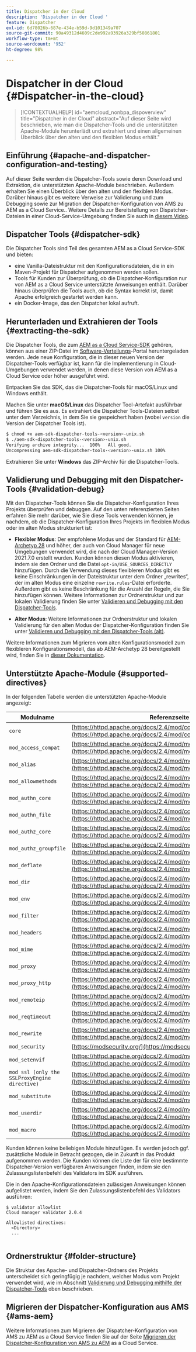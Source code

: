 ```yaml
---
title: Dispatcher in der Cloud
description: 'Dispatcher in der Cloud '
feature: Dispatcher
exl-id: 6d78026b-687e-434e-b59d-9d101349a707
source-git-commit: 90a49312d4609c2de992a93926a329bf50861801
workflow-type: tm+mt
source-wordcount: '952'
ht-degree: 98%

---
```


# Dispatcher in der Cloud {#Dispatcher-in-the-cloud}

>[!CONTEXTUALHELP]
>id="aemcloud_nonbpa_dispoverview"
>title="Dispatcher in der Cloud"
>abstract="Auf dieser Seite wird beschrieben, wie man die Dispatcher-Tools und die unterstützten Apache-Module herunterlädt und extrahiert und einen allgemeinen Überblick über den alten und den flexiblen Modus erhält."

## Einführung {#apache-and-dispatcher-configuration-and-testing}

Auf dieser Seite werden die Dispatcher-Tools sowie deren Download und Extraktion, die unterstützten Apache-Module beschrieben. Außerdem erhalten Sie einen Überblick über den alten und den flexiblen Modus. Darüber hinaus gibt es weitere Verweise zur Validierung und zum Debugging sowie zur Migration der Dispatcher-Konfiguration von AMS zu AEM as a Cloud Service.. Weitere Details zur Bereitstellung von Dispatcher-Dateien in einer Cloud-Service-Umgebung finden Sie auch in [diesem Video](https://experienceleague.adobe.com/docs/experience-manager-learn/cloud-service/cloud-5/cloud5-aem-dispatcher-cloud.html?lang=de).

## Dispatcher Tools {#dispatcher-sdk}

Die Dispatcher Tools sind Teil des gesamten AEM as a Cloud Service-SDK und bieten:

* eine Vanilla-Dateistruktur mit den Konfigurationsdateien, die in ein Maven-Projekt für Dispatcher aufgenommen werden sollen.
* Tools für Kunden zur Überprüfung, ob die Dispatcher-Konfiguration nur von AEM as a Cloud Service unterstützte Anweisungen enthält.        Darüber hinaus überprüfen die Tools auch, ob die Syntax korrekt ist, damit Apache erfolgreich gestartet werden kann.
* ein Docker-Image, das den Dispatcher lokal aufruft.

## Herunterladen und Extrahieren der Tools {#extracting-the-sdk}

Die Dispatcher Tools, die zum [AEM as a Cloud Service-SDK](/help/implementing/developing/introduction/aem-as-a-cloud-service-sdk.md) gehören, können aus einer ZIP-Datei im [Software-Verteilungs](https://downloads.experiencecloud.adobe.com/content/software-distribution/en/aemcloud.html)-Portal heruntergeladen werden. Jede neue Konfiguration, die in dieser neuen Version der Dispatcher-Tools verfügbar ist, kann für die Implementierung in Cloud-Umgebungen verwendet werden, in denen diese Version von AEM as a Cloud Service oder höher ausgeführt wird.

Entpacken Sie das SDK, das die Dispatcher-Tools für macOS/Linux und Windows enthält.

Machen Sie unter **macOS/Linux** das Dispatcher Tool-Artefakt ausführbar und führen Sie es aus. Es extrahiert die Dispatcher Tools-Dateien selbst unter dem Verzeichnis, in dem Sie sie gespeichert haben (wobei `version` die Version der Dispatcher Tools ist).

```bash
$ chmod +x aem-sdk-dispatcher-tools-<version>-unix.sh
$ ./aem-sdk-dispatcher-tools-<version>-unix.sh
Verifying archive integrity...  100%   All good.
Uncompressing aem-sdk-dispatcher-tools-<version>-unix.sh 100%
```

Extrahieren Sie unter **Windows** das ZIP-Archiv für die Dispatcher-Tools.

## Validierung und Debugging mit den Dispatcher-Tools {#validation-debug}

Mit den Dispatcher-Tools können Sie die Dispatcher-Konfiguration Ihres Projekts überprüfen und debuggen. Auf den unten referenzierten Seiten erfahren Sie mehr darüber, wie Sie diese Tools verwenden können, je nachdem, ob die Dispatcher-Konfiguration Ihres Projekts im flexiblen Modus oder im alten Modus strukturiert ist:

* **Flexibler Modus**: Der empfohlene Modus und der Standard für [AEM-Archetyp 28](https://experienceleague.adobe.com/docs/experience-manager-core-components/using/developing/archetype/overview.html?lang=de) und höher, der auch von Cloud Manager für neue Umgebungen verwendet wird, die nach der Cloud Manager-Version 2021.7.0 erstellt wurden. Kunden können diesen Modus aktivieren, indem sie den Ordner und die Datei `opt-in/USE_SOURCES_DIRECTLY` hinzufügen. Durch die Verwendung dieses flexibleren Modus gibt es keine Einschränkungen in der Dateistruktur unter dem Ordner „rewrites“, der im alten Modus eine einzelne `rewrite.rules`-Datei erforderte. Außerdem gibt es keine Beschränkung für die Anzahl der Regeln, die Sie hinzufügen können. Weitere Informationen zur Ordnerstruktur und zur lokalen Validierung finden Sie unter [Validieren und Debugging mit den Dispatcher-Tools](/help/implementing/dispatcher/validation-debug.md).

* **Alter Modus**: Weitere Informationen zur Ordnerstruktur und lokalen Validierung für den alten Modus der Dispatcher-Konfiguration finden Sie unter [Validieren und Debugging mit den Dispatcher-Tools (alt)](/help/implementing/dispatcher/validation-debug-legacy.md).

Weitere Informationen zum Migrieren vom alten Konfigurationsmodell zum flexibleren Konfigurationsmodell, das ab AEM-Archetyp 28 bereitgestellt wird, finden Sie in [dieser Dokumentation](/help/implementing/dispatcher/validation-debug.md#migrating).

## Unterstützte Apache-Module {#supported-directives}

In der folgenden Tabelle werden die unterstützten Apache-Module angezeigt:

| Modulname | Referenzseite |
|---|---|
| `core` | [https://httpd.apache.org/docs/2.4/mod/core.html](https://httpd.apache.org/docs/2.4/mod/core.html) |
| `mod_access_compat` | [https://httpd.apache.org/docs/2.4/mod/mod_access_compat.html](https://httpd.apache.org/docs/2.4/mod/mod_access_compat.html) |
| `mod_alias` | [https://httpd.apache.org/docs/2.4/mod/mod_alias.html](https://httpd.apache.org/docs/2.4/mod/mod_alias.html) |
| `mod_allowmethods` | [https://httpd.apache.org/docs/2.4/mod/mod_allowmethods.html](https://httpd.apache.org/docs/2.4/mod/mod_allowmethods.html) |
| `mod_authn_core` | [https://httpd.apache.org/docs/2.4/mod/mod_authn_core.html](https://httpd.apache.org/docs/2.4/mod/mod_authn_core.html) |
| `mod_authn_file` | [https://httpd.apache.org/docs/2.4/mod/core.html](https://httpd.apache.org/docs/2.4/mod/mod_authn_file.html) |
| `mod_authz_core` | [https://httpd.apache.org/docs/2.4/mod/core.html](https://httpd.apache.org/docs/2.4/mod/mod_authz_core.html) |
| `mod_authz_groupfile` | [https://httpd.apache.org/docs/2.4/mod/mod_authz_groupfile.html](https://httpd.apache.org/docs/2.4/mod/mod_authz_groupfile.html) |
| `mod_deflate` | [https://httpd.apache.org/docs/2.4/mod/mod_deflate.html](https://httpd.apache.org/docs/2.4/mod/mod_deflate.html) |
| `mod_dir` | [https://httpd.apache.org/docs/2.4/mod/mod_dir.html](https://httpd.apache.org/docs/2.4/mod/mod_dir.html) |
| `mod_env` | [https://httpd.apache.org/docs/2.4/mod/mod_env.html](https://httpd.apache.org/docs/2.4/mod/mod_env.html) |
| `mod_filter` | [https://httpd.apache.org/docs/2.4/mod/mod_filter.html](https://httpd.apache.org/docs/2.4/mod/mod_filter.html) |
| `mod_headers` | [https://httpd.apache.org/docs/2.4/mod/mod_headers.html](https://httpd.apache.org/docs/2.4/mod/mod_headers.html) |
| `mod_mime` | [https://httpd.apache.org/docs/2.4/mod/mod_mime.html](https://httpd.apache.org/docs/2.4/mod/mod_mime.html) |
| `mod_proxy` | [https://httpd.apache.org/docs/2.4/mod/mod_proxy.html](https://httpd.apache.org/docs/2.4/mod/mod_proxy.html) |
| `mod_proxy_http` | [https://httpd.apache.org/docs/2.4/mod/mod_proxy_http.html](https://httpd.apache.org/docs/2.4/mod/mod_proxy_http.html) |
| `mod_remoteip` | [https://httpd.apache.org/docs/2.4/mod/mod_remoteip.html](https://httpd.apache.org/docs/2.4/mod/mod_remoteip.html) |
| `mod_reqtimeout` | [https://httpd.apache.org/docs/2.4/mod/mod_reqtimeout.html](https://httpd.apache.org/docs/2.4/mod/mod_reqtimeout.html) |
| `mod_rewrite` | [https://httpd.apache.org/docs/2.4/mod/mod_rewrite.html](https://httpd.apache.org/docs/2.4/mod/mod_rewrite.html) |
| `mod_security` | [https://modsecurity.org/](https://modsecurity.org/) |
| `mod_setenvif` | [https://httpd.apache.org/docs/2.4/mod/mod_setenvif.html](https://httpd.apache.org/docs/2.4/mod/mod_setenvif.html) |
| `mod_ssl (only the SSLProxyEngine directive)` | [https://httpd.apache.org/docs/2.4/mod/mod_ssl.html#sslproxyengine](https://httpd.apache.org/docs/2.4/mod/mod_ssl.html#sslproxyengine) |
| `mod_substitute` | [https://httpd.apache.org/docs/2.4/mod/mod_substitute.html](https://httpd.apache.org/docs/2.4/mod/mod_substitute.html) |
| `mod_userdir` | [https://httpd.apache.org/docs/2.4/mod/mod_userdir.html](https://httpd.apache.org/docs/2.4/mod/mod_userdir.html) |
| `mod_macro` | [https://httpd.apache.org/docs/2.4/mod/mod_macro.html](https://httpd.apache.org/docs/2.4/mod/mod_macro.html) |


Kunden können keine beliebigen Module hinzufügen. Es werden jedoch ggf. zusätzliche Module in Betracht gezogen, die in Zukunft in das Produkt aufgenommen werden. Die Kunden können die Liste der für eine bestimmte Dispatcher-Version verfügbaren Anweisungen finden, indem sie den Zulassungslistenbefehl des Validators im SDK ausführen.

Die in den Apache-Konfigurationsdateien zulässigen Anweisungen können aufgelistet werden, indem Sie den Zulassungslistenbefehl des Validators ausführen:

```
$ validator allowlist
Cloud manager validator 2.0.4
 
Allowlisted directives:
  <Directory>
  ...
  
```

## Ordnerstruktur {#folder-structure}

Die Struktur des Apache- und Dispatcher-Ordners des Projekts unterscheidet sich geringfügig je nachdem, welcher Modus vom Projekt verwendet wird, wie im Abschnitt [Validierung und Debugging mithilfe der Dispatcher-Tools](#validation-debug) oben beschrieben.

## Migrieren der Dispatcher-Konfiguration aus AMS {#ams-aem}

Weitere Informationen zum Migrieren der Dispatcher-Konfiguration von AMS zu AEM as a Cloud Service finden Sie auf der Seite [Migrieren der Dispatcher-Konfiguration von AMS zu AEM](/help/implementing/dispatcher/ams-aem.md) as a Cloud Service.
